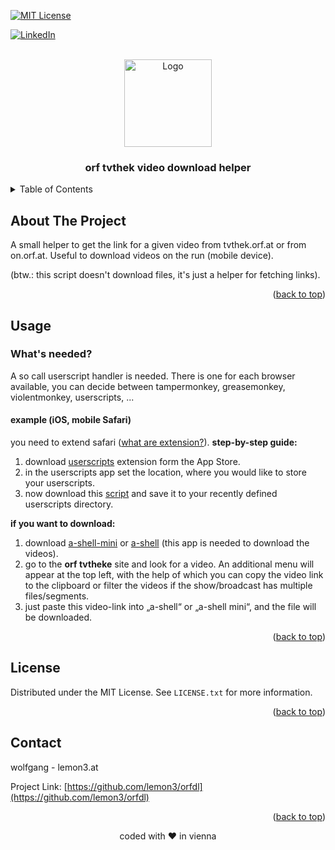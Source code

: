 <a name="readme-top"></a>

<!-- PROJECT SHIELDS -->
[![MIT License][license-shield]][license-url]


[![LinkedIn][linkedin-shield]][linkedin-url]

<!-- PROJECT LOGO -->
<br />
<div align="center">
  <a href="https://github.com/lemon3/orfdl">
    <img src="https://raw.githubusercontent.com/lemon3/orfdl/main/_assets/dl.svg" alt="Logo" width="140" height="auto">
  </a>
  <h3 align="center">orf tvthek video download helper</h3>
</div>

<!-- TABLE OF CONTENTS -->
<details>
  <summary>Table of Contents</summary>
  <ol>
    <li>
      <a href="#about-the-project">About The Project</a>
    </li>
    <li>
      <a href="#usage">Usage</a>
    </li>
    <li>
      <a href="#contact">Contact</a>
    </li>
  </ol>
</details>

<!-- ABOUT THE PROJECT -->
## About The Project

A small helper to get the link for a given video from tvthek.orf.at or from on.orf.at.
Useful to download videos on the run (mobile device).

(btw.: this script doesn't download files, it's just a helper for fetching links).

<p align="right">(<a href="#readme-top">back to top</a>)</p>

<!-- USAGE EXAMPLES -->
## Usage
### What's needed?
A so call userscript handler is needed.
There is one for each browser available, you can decide between tampermonkey, greasemonkey, violentmonkey, userscripts, ...

#### example (iOS, mobile Safari)
you need to extend safari ([what are extension?](https://support.apple.com/en-gb/guide/iphone/iphab0432bf6/ios)).
**step-by-step guide:**
1) download [userscripts](https://apps.apple.com/us/app/userscripts/id1463298887) extension form the App Store.
2) in the userscripts app set the location, where you would like to store your userscripts.
3) now download this [script](https://raw.githubusercontent.com/lemon3/orfdl/main/dist/orfdl.user.js) and save it to your recently defined userscripts directory.

**if you want to download:**
1) download [a-shell-mini](https://apps.apple.com/at/app/a-shell-mini/id1543537943) or [a-shell](https://apps.apple.com/at/app/a-shell/id1473805438) (this app is needed to download the videos).
2) go to the **orf tvtheke** site and look for a video. An additional menu will appear at the top left, with the help of which you can copy the video link to the clipboard or filter the videos if the show/broadcast has multiple files/segments.
3) just paste this video-link into „a-shell“ or „a-shell mini“, and the file will be downloaded.

<p align="right">(<a href="#readme-top">back to top</a>)</p>

<!-- LICENSE -->
## License
Distributed under the MIT License. See `LICENSE.txt` for more information.

<p align="right">(<a href="#readme-top">back to top</a>)</p>

<!-- CONTACT -->
## Contact
wolfgang - lemon3.at

Project Link: [https://github.com/lemon3/orfdl](https://github.com/lemon3/orfdl)
<p align="right">(<a href="#readme-top">back to top</a>)</p>

<div align="center">coded with ❤ in vienna</div>


<!-- MARKDOWN LINKS & IMAGES -->
[license-shield]: https://img.shields.io/github/license/lemon3/birthdaypicker?style=for-the-badge
[license-url]: https://raw.githubusercontent.com/lemon3/orfdl/main/LICENSE

[linkedin-shield]: https://img.shields.io/badge/-LinkedIn-black.svg?style=for-the-badge&logo=linkedin&colorB=555
[linkedin-url]: https://www.linkedin.com/in/wolfgangjungmayer/
